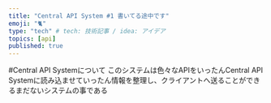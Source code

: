 ```yaml
---
title: "Central API System #1 書いてる途中です"
emoji: "🐈"
type: "tech" # tech: 技術記事 / idea: アイデア
topics: [api]
published: true
---
```


#Central API Systemについて
このシステムは色々なAPIをいったんCentral API Systemに読み込ませていったん情報を整理し、クライアントへ送ることができるまだないシステムの事である
